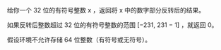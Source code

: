 ​	给你一个 32 位的有符号整数 x ，返回将 x 中的数字部分反转后的结果。

​	如果反转后整数超过 32 位的有符号整数的范围 [−231,  231 − 1] ，就返回 0。

​	假设环境不允许存储 64 位整数（有符号或无符号）。

